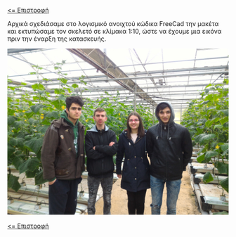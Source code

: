 <a href="README.md"><= Επιστροφή</a><br>

<p>Αρχικά σχεδιάσαμε στο λογισμικό ανοιχτού κώδικα FreeCad την μακέτα και εκτυπώσαμε τον σκελετό σε κλίμακα 1:10, ώστε να έχουμε μια εικόνα πριν την έναρξη της κατασκευής.</p>
  <p align="center"><img src="/resources/images/episkepsi.jpg" width="700"></p>
  
  <a href="README.md"><= Επιστροφή</a><br>
